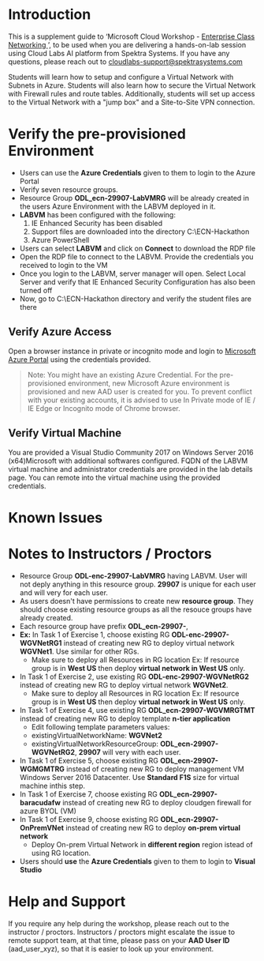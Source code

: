 # Introduction

This is a supplement guide to ‘Microsoft Cloud Workshop - [Enterprise Class Networking
](https://github.com/Microsoft/MCW-Enterprise-class-networking/blob/master/Hands-on%20lab/HOL%20step-by-step%20-%20Enterprise-class%20networking%20in%20Azure.md)’, to be used when you are delivering a hands-on-lab session using Cloud Labs AI platform from Spektra Systems. If you have any questions, please reach out to cloudlabs-support@spektrasystems.com

Students will learn how to setup and configure a Virtual Network with Subnets in Azure. Students will also learn how to secure the Virtual Network with Firewall rules and route tables. Additionally, students will set up access to the Virtual Network with a "jump box" and a Site-to-Site VPN connection.

# Verify the pre-provisioned Environment

* Users can use the **Azure Credentials** given to them to login to the Azure Portal
* Verify seven resource groups.
* Resource Group **ODL_ecn-29907-LabVMRG** will be already created in the users Azure Environment with the LABVM deployed in it.
* **LABVM** has been configured with the following:
  1. IE Enhanced Security has been disabled
  2. Support files are downloaded into the directory C:\ECN-Hackathon
  3. Azure PowerShell
* Users can select **LABVM** and click on **Connect** to download the RDP file
* Open the RDP file to connect to the LABVM. Provide the credentials you received to login to the VM
* Once you login to the LABVM, server manager will open. Select Local Server and verify that IE Enhanced Security Configuration has also been turned off
* Now, go to C:\ECN-Hackathon directory and verify the student files are there 

## Verify Azure Access

Open a browser instance in private or incognito mode and login to [Microsoft Azure Portal](https://portal.azure.com) using the credentials provided.

> Note: You might have an existing Azure Credential. For the pre-provisioned environment, new Microsoft Azure environment is provisioned and new AAD user is created for you. To prevent conflict with your existing accounts, it is advised to use In Private mode of IE / IE Edge or Incognito mode of Chrome browser.

## Verify Virtual Machine

You are provided a Visual Studio Community 2017 on Windows Server 2016 (x64)Microsoft with additional softwares configured. FQDN of the LABVM virtual machine and administrator credentials are provided in the lab details page. You can remote into the virtual machine using the provided credentials.

# Known Issues


# Notes to Instructors / Proctors
* Resource Group **ODL-enc-29907-LabVMRG** having LABVM. User will not deply anything in this resource group. **29907** is unique for each user and will very for each user.
* As users doesn't have permissions to create new **resource group**. They should choose existing resource groups as all the resouce groups have already created.
* Each resource group have prefix **ODL_ecn-29907-**, 
* **Ex:** In Task 1 of Exercise 1, choose existing RG **ODL-enc-29907-WGVNetRG1** instead of creating new RG to deploy virtual network **WGVNet1**. Use similar for other RGs.
  - Make sure to deploy all Resources in RG location Ex: If resource group is in **West US** then deploy **virtual network in West US** only. 
* In Task 1 of Exercise 2, use existing RG **ODL-enc-29907-WGVNetRG2** instead of creating new RG to deploy virtual network **WGVNet2**.
  - Make sure to deploy all Resources in RG location Ex: If resource group is in **West US** then deploy **virtual network in West US** only. 
* In Task 1 of Exercise 4, use existing RG **ODL_ecn-29907-WGVMRGTMT** instead of creating new RG to deploy template **n-tier application**
  * Edit following template parameters values:    
  * existingVirtualNetworkName: **WGVNet2**    
  * existingVirtualNetworkResourceGroup: **ODL_ecn-29907-WGVNetRG2**, **29907** will very with each user.
* In Task 1 of Exercise 5, choose existing RG **ODL_ecn-29907-WGMGMTRG** instead of creating new RG to deploy management VM Windows Server 2016 Datacenter. Use **Standard F1S** size for virtual machine inthis step.
* In Task 1 of Exercise 7, choose existing RG **ODL_ecn-29907-baracudafw** instead of creating new RG to deploy cloudgen firewall for azure BYOL (VM)
* In Task 1 of Exercise 9, choose existing RG **ODL_ecn-29907-OnPremVNet** instead of creating new RG to deploy **on-prem virtual network**
  * Deploy On-prem Virtual Network in **different region** region istead of  using RG location.
* Users should **use** the **Azure Credentials** given to them to login to **Visual Studio**

# Help and Support

If you require any help during the workshop, please reach out to the instructor / proctors. Instructors / proctors might escalate the issue to remote support team, at that time, please pass on your **AAD User ID** (aad_user_xyz), so that it is easier to look up your environment.
